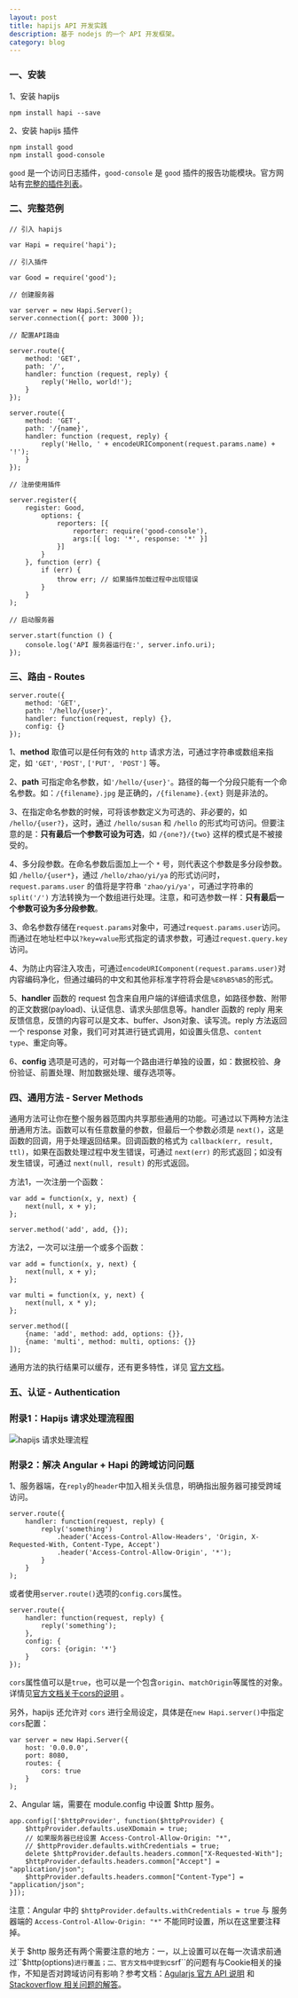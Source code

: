 ```yaml
---
layout: post
title: hapijs API 开发实践
description: 基于 nodejs 的一个 API 开发框架。
category: blog
---
```


### 一、安装

1、安装 hapijs

    npm install hapi --save
    
2、安装 hapijs 插件

    npm install good
    npm install good-console
    
``good`` 是一个访问日志插件，``good-console`` 是 ``good`` 插件的报告功能模块。官方网站有[完整的插件列表](http://hapijs.com/plugins)。
    
### 二、完整范例

    // 引入 hapijs
     
    var Hapi = require('hapi');
     
    // 引入插件
     
    var Good = require('good');
     
    // 创建服务器
     
    var server = new Hapi.Server();
    server.connection({ port: 3000 });
     
    // 配置API路由
     
    server.route({
        method: 'GET',
        path: '/',
        handler: function (request, reply) {
            reply('Hello, world!');
        }
    });
     
    server.route({
        method: 'GET',
        path: '/{name}',
        handler: function (request, reply) {
            reply('Hello, ' + encodeURIComponent(request.params.name) + '!');
        }
    });
     
    // 注册使用插件
     
    server.register({
        register: Good,
            options: {
                reporters: [{
                    reporter: require('good-console'),
                    args:[{ log: '*', response: '*' }]
                }]
            }
        }, function (err) {
            if (err) {
                throw err; // 如果插件加载过程中出现错误
            }
        }
    );
     
    // 启动服务器
     
    server.start(function () {
        console.log('API 服务器运行在:', server.info.uri);
    });

### 三、路由 - Routes

    server.route({
        method: 'GET',
        path: '/hello/{user}',
        handler: function(request, reply) {},
        config: {}
    });

1、**method** 取值可以是任何有效的 ``http`` 请求方法，可通过字符串或数组来指定，如 ``'GET'``, ``'POST'``, ``['PUT', 'POST']`` 等。

2、**path** 可指定命名参数，如``'/hello/{user}'``。路径的每一个分段只能有一个命名参数。如：``/{filename}.jpg`` 是正确的，``/{filename}.{ext}`` 则是非法的。

3、在指定命名参数的时候，可将该参数定义为可选的、非必要的，如 ``/hello/{user?}``，这时，通过 ``/hello/susan`` 和 ``/hello`` 的形式均可访问。但要注意的是：**只有最后一个参数可设为可选**，如 ``/{one?}/{two}`` 这样的模式是不被接受的。

4、多分段参数。在命名参数后面加上一个 ``*`` 号，则代表这个参数是多分段参数。如 ``/hello/{user*}``，通过 ``/hello/zhao/yi/ya`` 的形式访问时，``request.params.user`` 的值将是字符串 ``'zhao/yi/ya'``，可通过字符串的 ``split('/')`` 方法转换为一个数组进行处理。注意，和可选参数一样：**只有最后一个参数可设为多分段参数**。

3、命名参数存储在``request.params``对象中，可通过``request.params.user``访问。而通过在地址栏中以``?key=value``形式指定的请求参数，可通过``request.query.key``访问。

4、为防止内容注入攻击，可通过``encodeURIComponent(request.params.user)``对内容编码净化，但通过编码的中文和其他非标准字符将会是``%E8%B5%B5``的形式。

5、**handler** 函数的 request 包含来自用户端的详细请求信息，如路径参数、附带的正文数据(payload)、认证信息、请求头部信息等。handler 函数的 reply 用来反馈信息，反馈的内容可以是文本、buffer、Json对象、读写流。reply 方法返回一个 response 对象，我们可对其进行链式调用，如设置头信息、``content type``、重定向等。

6、**config** 选项是可选的，可对每一个路由进行单独的设置，如：数据校验、身份验证、前置处理、附加数据处理、缓存选项等。

### 四、通用方法 - Server Methods

通用方法可让你在整个服务器范围内共享那些通用的功能。可通过以下两种方法注册通用方法。函数可以有任意数量的参数，但最后一个参数必须是 ``next()``，这是函数的回调，用于处理返回结果。回调函数的格式为 ``callback(err, result, ttl)``，如果在函数处理过程中发生错误，可通过 ``next(err)`` 的形式返回；如没有发生错误，可通过 ``next(null, result)`` 的形式返回。

方法1，一次注册一个函数：

    var add = function(x, y, next) {
        next(null, x + y);
    };
     
    server.method('add', add, {});
    
方法2，一次可以注册一个或多个函数：

    var add = function(x, y, next) {
        next(null, x + y);
    };
     
    var multi = function(x, y, next) {
        next(null, x * y);
    };
     
    server.method([
        {name: 'add', method: add, options: {}},
        {name: 'multi', method: multi, options: {}}
    ]);
    
通用方法的执行结果可以缓存，还有更多特性，详见 [官方文档](http://hapijs.com/tutorials/server-methods)。

### 五、认证 - Authentication



### 附录1：Hapijs 请求处理流程图

![hapijs 请求处理流程](/images/hapijs/request_lifecycle.png)

### 附录2：解决 Angular + Hapi 的跨域访问问题

1、服务器端，在``reply``的``header``中加入相关头信息，明确指出服务器可接受跨域访问。

    server.route({
        handler: function(request, reply) {
            reply('something')
                .header('Access-Control-Allow-Headers', 'Origin, X-Requested-With, Content-Type, Accept')
                .header('Access-Control-Allow-Origin', '*');
            }
        }
    );
    
或者使用``server.route()``选项的``config.cors``属性。

    server.route({
        handler: function(request, reply) {
            reply('something');
        },
        config: {
            cors: {origin: '*'}
        }
    });
    
``cors``属性值可以是``true``，也可以是一个包含``origin``、``matchOrigin``等属性的对象。详情见[官方文档关于cors的说明](http://hapijs.com/api#route-options) 。
    
另外，hapijs 还允许对 ``cors`` 进行全局设定，具体是在``new Hapi.server()``中指定``cors``配置：

    var server = new Hapi.Server({
        host: '0.0.0.0',
        port: 8080,
        routes: {
            cors: true
        }
    );

2、Angular 端，需要在 module.config 中设置 $http 服务。

    app.config(['$httpProvider', function($httpProvider) {
        $httpProvider.defaults.useXDomain = true;
        // 如果服务器已经设置 Access-Control-Allow-Origin: "*",
        // $httpProvider.defaults.withCredentials = true;
        delete $httpProvider.defaults.headers.common["X-Requested-With"];
        $httpProvider.defaults.headers.common["Accept"] = "application/json";
        $httpProvider.defaults.headers.common["Content-Type"] = "application/json";
    }]);
    
注意：Angular 中的 ``$httpProvider.defaults.withCredentials = true`` 与 服务器端的 ``Access-Control-Allow-Origin: "*"`` 不能同时设置，所以在这里要注释掉。

关于 $http 服务还有两个需要注意的地方：一，以上设置可以在每一次请求前通过``$http(options)``进行覆盖；二、官方文档中提到``csrf``的问题有与Cookie相关的操作，不知是否对跨域访问有影响？参考文档：[Agularjs 官方 API 说明](https://docs.angularjs.org/api/ng/service/$http) 和 [Stackoverflow 相关问题的解答](http://stackoverflow.com/questions/17289195/angularjs-post-data-to-external-rest-api)。
